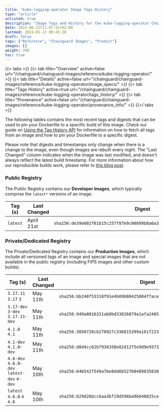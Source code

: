 ```yaml
---
title: "kube-logging-operator Image Tags History"
type: "article"
unlisted: true
description: "Image Tags and History for the kube-logging-operator Chainguard Image"
date: 2023-06-22T11:07:52+02:00
lastmod: 2024-05-13 00:45:28
draft: false
tags: ["Reference", "Chainguard Images", "Product"]
images: []
weight: 700
toc: true
---
```


{{< tabs >}}
{{< tab title="Overview" active=false url="/chainguard/chainguard-images/reference/kube-logging-operator/" >}}
{{< tab title="Details" active=false url="/chainguard/chainguard-images/reference/kube-logging-operator/image_specs/" >}}
{{< tab title="Tags History" active=true url="/chainguard/chainguard-images/reference/kube-logging-operator/tags_history/" >}}
{{< tab title="Provenance" active=false url="/chainguard/chainguard-images/reference/kube-logging-operator/provenance_info/" >}}
{{</ tabs >}}

The following tables contains the most recent tags and digests that can be used to pin your Dockerfile to a specific build of this image. Check our guide on [Using the Tag History API](/chainguard/chainguard-images/using-the-tag-history-api/) for information on how to fetch all tags from an image and how to pin your Dockerfile to a specific digest.

Please note that digests and timestamps only change when there is a change to the image, even though images are rebuilt every night. The "Last Changed" column indicates when the image was last modified, and doesn't always reflect the latest build timestamp. For more information about how our reproducible builds work, please refer to [this blog post](https://www.chainguard.dev/unchained/reproducing-chainguards-reproducible-image-builds).

### Public Registry
The Public Registry contains our **Developer Images**, which typically comprise the `latest*` versions of an image.

| Tag (s)   | Last Changed | Digest                                                                    |
|-----------|--------------|---------------------------------------------------------------------------|
|  `latest` | April 21st   | `sha256:de39e602f01b15c257f87e9c00899b8a6a3fd03a377363ba14efe2cac8bd8d39` |


### Private/Dedicated Registry
The Private/Dedicated Registry contains our **Production Images**, which include all versioned tags of an image and special images that are not available in the public registry (including FIPS images and other custom builds).

| Tag (s)                                     | Last Changed | Digest                                                                    |
|---------------------------------------------|--------------|---------------------------------------------------------------------------|
|  `3.17.11` `3.17` `3`                       | May 11th     | `sha256:bb240f53318f91e4b09b80425804ffaced82a32953dfa73898be466ce832dde9` |
|  `3.17-dev` `3-dev` `3.17.11-dev`           | May 11th     | `sha256:949a0816331ab8bd33026879a1afa24053c72ae1891de5f0d9293117f0d2679d` |
|  `4.1.0` `4.1`                              | May 11th     | `sha256:3050728cb278927c336815399a161f22344a2accb2ab4e3cabeff1bb8c263424` |
|  `4.1-dev` `4.1.0-dev`                      | May 11th     | `sha256:d8d4cc62b7936358e02d1275e9d9e9373f936709ddc1c48287cb4b0bf2e358ce` |
|  `4.6-dev` `4.6.0-dev` `latest-dev` `4-dev` | May 10th     | `sha256:64b542f549a7be8dd6b527604898358303e50faf3486f1ce3d472238480d449a` |
|  `latest` `4.6.0` `4` `4.6`                 | May 10th     | `sha256:629d26bccbaa3bf19d596ba9b648825ce6e1c059f1b7f4c0568bfaad2aee66de` |

